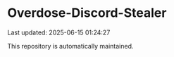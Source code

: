 # Overdose-Discord-Stealer

Last updated: 2025-06-15 01:24:27

This repository is automatically maintained.
